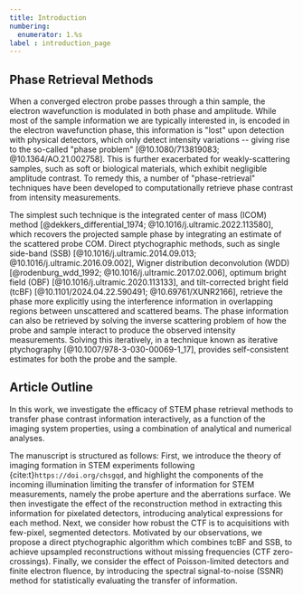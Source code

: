 ```yaml
---
title: Introduction
numbering:
  enumerator: 1.%s
label : introduction_page
---
```


## Phase Retrieval Methods

When a converged electron probe passes through a thin sample, the electron wavefunction is modulated in both phase and amplitude.
While most of the sample information we are typically interested in, is encoded in the electron wavefunction phase, this information is "lost" upon detection with physical detectors, which only detect intensity variations  -- giving rise to the so-called "phase problem" [@10.1080/713819083; @10.1364/AO.21.002758].
This is further exacerbated for weakly-scattering samples, such as soft or biological materials, which exhibit negligible amplitude contrast.
To remedy this, a number of "phase-retrieval" techniques have been developed to computationally retrieve phase contrast from intensity measurements.

The simplest such technique is the integrated center of mass (ICOM) method [@dekkers_differential_1974; @10.1016/j.ultramic.2022.113580], which recovers the projected sample phase by integrating an estimate of the scattered probe COM.
Direct ptychographic methods, such as single side-band (SSB) [@10.1016/j.ultramic.2014.09.013; @10.1016/j.ultramic.2016.09.002], Wigner distribution deconvolution (WDD) [@rodenburg_wdd_1992; @10.1016/j.ultramic.2017.02.006], optimum bright field (OBF) [@10.1016/j.ultramic.2020.113133], and tilt-corrected bright field (tcBF) [@10.1101/2024.04.22.590491; @10.69761/XUNR2166], retrieve the phase more explicitly using the interference information in overlapping regions between unscattered and scattered beams.
The phase information can also be retrieved by solving the inverse scattering problem of how the probe and sample interact to produce the observed intensity measurements.
Solving this iteratively, in a technique known as iterative ptychography [@10.1007/978-3-030-00069-1_17], provides self-consistent estimates for both the probe and the sample.

## Article Outline

In this work, we investigate the efficacy of STEM phase retrieval methods to transfer phase contrast information interactively, as a function of the imaging system properties, using a combination of analytical and numerical analyses.

The manuscript is structured as follows:
First, we introduce the theory of imaging formation in STEM experiments following {cite:t}`https://doi.org/chsgqd`, and highlight the components of the incoming illumination limiting the transfer of information for STEM measurements, namely the probe aperture and the aberrations surface.
We then investigate the effect of the reconstruction method in extracting this information for pixelated detectors, introducing analytical expressions for each method.
Next, we consider how robust the CTF is to acquisitions with few-pixel, segmented detectors.
Motivated by our observations, we propose a direct ptychographic algorithm which combines tcBF and SSB, to achieve upsampled reconstructions without missing frequencies (CTF zero-crossings).
Finally, we consider the effect of Poisson-limited detectors and finite electron fluence, by introducing the spectral signal-to-noise (SSNR) method for statistically evaluating the transfer of information.
